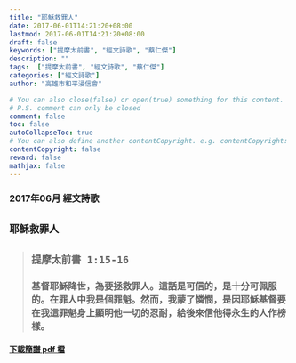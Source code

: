 ```yaml
---
title: "耶穌救罪人"
date: 2017-06-01T14:21:20+08:00
lastmod: 2017-06-01T14:21:20+08:00
draft: false
keywords: ["提摩太前書", "經文詩歌", "蔡仁傑"]
description: ""
tags:  ["提摩太前書", "經文詩歌", "蔡仁傑"]
categories: ["經文詩歌"]
author: "高雄市和平浸信會"

# You can also close(false) or open(true) something for this content.
# P.S. comment can only be closed
comment: false
toc: false
autoCollapseToc: true
# You can also define another contentCopyright. e.g. contentCopyright: "This is another copyright."
contentCopyright: false
reward: false
mathjax: false
---
```


### 2017年06月 經文詩歌

## `耶穌救罪人`

> ## `提摩太前書 1:15-16`
> 
> ### 基督耶穌降世，為要拯救罪人。這話是可信的，是十分可佩服的。在罪人中我是個罪魁。然而，我蒙了憐憫，是因耶穌基督要在我這罪魁身上顯明他一切的忍耐，給後來信他得永生的人作榜樣。

#### [下載簡譜 pdf 檔](/pdf-h/h201706.pdf "耶穌救罪人")
